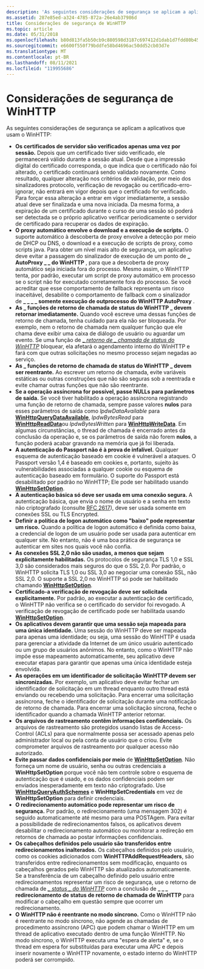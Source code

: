 ```yaml
---
description: 'As seguintes considerações de segurança se aplicam a aplicativos que usam WinHTTP: certificados de servidor são verificados apenas uma vez por sessão.'
ms.assetid: 287e85ed-a324-4785-872a-26e4ab37986d
title: Considerações de segurança de WinHTTP
ms.topic: article
ms.date: 05/31/2018
ms.openlocfilehash: b80d813fa5b50cb9c880598d3187c697412d1dab1d7fdd80b4507d17d03eff6a
ms.sourcegitcommit: e6600f550f79bddfe58bd4696ac50dd52cb03d7e
ms.translationtype: MT
ms.contentlocale: pt-BR
ms.lasthandoff: 08/11/2021
ms.locfileid: "119955686"
---
```

# <a name="winhttp-security-considerations"></a>Considerações de segurança de WinHTTP

As seguintes considerações de segurança se aplicam a aplicativos que usam o WinHTTP:

-   **Os certificados de servidor são verificados apenas uma vez por sessão.** Depois que um certificado tiver sido verificado, ele permanecerá válido durante a sessão atual. Desde que a impressão digital do certificado corresponda, o que indica que o certificado não foi alterado, o certificado continuará sendo validado novamente. Como resultado, qualquer alteração nos critérios de validação, por meio dos sinalizadores protocolo, verificação de revogação ou certificado-erro-ignorar, não entrará em vigor depois que o certificado for verificado. Para forçar essa alteração a entrar em vigor imediatamente, a sessão atual deve ser finalizada e uma nova iniciada. Da mesma forma, a expiração de um certificado durante o curso de uma sessão só poderá ser detectada se o próprio aplicativo verificar periodicamente o servidor de certificado para recuperar os dados de expiração.
-   **O proxy automático envolve o download e a execução de scripts.** O suporte automático à descoberta de proxy envolve a detecção por meio de DHCP ou DNS, o download e a execução de scripts de proxy, como scripts java. Para obter um nível mais alto de segurança, um aplicativo deve evitar a passagem do sinalizador de execução de um ponto de **\_ AutoProxy \_ \_ do WinHTTP** , para que a descoberta de proxy automático seja iniciada fora do processo. Mesmo assim, o WinHTTP tenta, por padrão, executar um script de proxy automático em processo se o script não for executado corretamente fora do processo. Se você acreditar que esse comportamento de fallback representa um risco inaceitável, desabilite o comportamento de fallback com o sinalizador de **\_ \_ \_ \_ somente execução de outprocesso do WinHTTP AutoProxy** .
-   **As \_ funções de retorno de chamada de status do WinHTTP \_ devem retornar imediatamente.** Quando você escreve uma dessas funções de retorno de chamada, tenha cuidado para ela não ser bloqueada. Por exemplo, nem o retorno de chamada nem qualquer função que ele chama deve exibir uma caixa de diálogo de usuário ou aguardar um evento. Se uma função de [*\_ retorno de \_ chamada de status do WinHTTP*](/windows/win32/api/winhttp/nc-winhttp-winhttp_status_callback) bloquear, ela afetará o agendamento interno do WinHTTP e fará com que outras solicitações no mesmo processo sejam negadas ao serviço.
-   **As \_ funções de retorno de chamada de status do WinHTTP \_ devem ser reentrante.** Ao escrever um retorno de chamada, evite variáveis estáticas ou outras construções que não são seguras sob a reentrada e evite chamar outras funções que não são reentrante.
-   **Se a operação assíncrona for possível, passe NULLs para parâmetros de saída.** Se você tiver habilitado a operação assíncrona registrando uma função de retorno de chamada, sempre passe valores **nulos** para esses parâmetros de saída como *lpdwDataAvailable* para [**WinHttpQueryDataAvailable**](/windows/desktop/api/Winhttp/nf-winhttp-winhttpquerydataavailable), *lpdwBytesRead* para [**WinHttpReadData**](/windows/desktop/api/Winhttp/nf-winhttp-winhttpreaddata)ou *lpdwBytesWritten* para [**WinHttpWriteData**](/windows/desktop/api/Winhttp/nf-winhttp-winhttpwritedata). Em algumas circunstâncias, o thread de chamada é encerrado antes da conclusão da operação e, se os parâmetros de saída não forem **nulos**, a função poderá acabar gravando na memória que já foi liberada.
-   **A autenticação do Passport não é à prova de infalível.** Qualquer esquema de autenticação baseado em cookie é vulnerável a ataques. O Passport versão 1,4 é baseado em cookies e, portanto, sujeito às vulnerabilidades associadas a qualquer cookie ou esquema de autenticação baseado em formulário. O suporte do Passport está desabilitado por padrão no WinHTTP; Ele pode ser habilitado usando [**WinHttpSetOption**](/windows/desktop/api/Winhttp/nf-winhttp-winhttpsetoption).
-   **A autenticação básica só deve ser usada em uma conexão segura.** A autenticação básica, que envia o nome de usuário e a senha em texto não criptografado (consulte [RFC 2617](https://www.ietf.org/rfc/rfc2617.txt)), deve ser usada somente em conexões SSL ou TLS Encrypted.
-   **Definir a política de logon automático como "baixo" pode representar um risco.** Quando a política de logon automático é definida como baixa, a credencial de logon de um usuário pode ser usada para autenticar em qualquer site. No entanto, não é uma boa prática de segurança se autenticar em sites nos quais você não confia.
-   **As conexões SSL 2,0 não são usadas, a menos que sejam explicitamente habilitadas.** Os protocolos de segurança TLS 1,0 e SSL 3,0 são considerados mais seguros do que o SSL 2,0. Por padrão, o WinHTTP solicita TLS 1,0 ou SSL 3,0 ao negociar uma conexão SSL, não SSL 2,0. O suporte a SSL 2,0 no WinHTTP só pode ser habilitado chamando [**WinHttpSetOption**](/windows/desktop/api/Winhttp/nf-winhttp-winhttpsetoption).
-   **Certificado-a verificação de revogação deve ser solicitada explicitamente.** Por padrão, ao executar a autenticação de certificado, o WinHTTP não verifica se o certificado do servidor foi revogado. A verificação de revogação de certificado pode ser habilitada usando [**WinHttpSetOption**](/windows/desktop/api/Winhttp/nf-winhttp-winhttpsetoption).
-   **Os aplicativos devem garantir que uma sessão seja mapeada para uma única identidade.** Uma sessão do WinHTTP deve ser mapeada para apenas uma identidade; ou seja, uma sessão do WinHTTP é usada para gerenciar a atividade da Internet de um único usuário autenticado ou um grupo de usuários anônimos. No entanto, como o WinHTTP não impõe esse mapeamento automaticamente, seu aplicativo deve executar etapas para garantir que apenas uma única identidade esteja envolvida.
-   **As operações em um identificador de solicitação WinHTTP devem ser sincronizadas.** Por exemplo, um aplicativo deve evitar fechar um identificador de solicitação em um thread enquanto outro thread está enviando ou recebendo uma solicitação. Para encerrar uma solicitação assíncrona, feche o identificador de solicitação durante uma notificação de retorno de chamada. Para encerrar uma solicitação síncrona, feche o identificador quando a chamada WinHTTP anterior retornar.
-   **Os arquivos de rastreamento contêm informações confidenciais.** Os arquivos de rastreamento são protegidos usando listas de Access-Control (ACLs) para que normalmente possa ser acessado apenas pelo administrador local ou pela conta de usuário que o criou. Evite comprometer arquivos de rastreamento por qualquer acesso não autorizado.
-   **Evite passar dados confidenciais por meio** de [**WinHttpSetOption**](/windows/desktop/api/Winhttp/nf-winhttp-winhttpsetoption). Não forneça um nome de usuário, senha ou outras credenciais a **WinHttpSetOption** porque você não tem controle sobre o esquema de autenticação que é usado, e os dados confidenciais podem ser enviados inesperadamente em texto não criptografado. Use [**WinHttpQueryAuthSchemes**](/windows/desktop/api/Winhttp/nf-winhttp-winhttpqueryauthschemes) e **WinHttpSetCredentials** em vez de **WinHttpSetOption** para definir credenciais.
-   **O redirecionamento automático pode representar um risco de segurança.** Por padrão, o redirecionamento (uma mensagem 302) é seguido automaticamente até mesmo para uma POSTAgem. Para evitar a possibilidade de redirecionamentos falsos, os aplicativos devem desabilitar o redirecionamento automático ou monitorar a redireção em retornos de chamada ao postar informações confidenciais.
-   **Os cabeçalhos definidos pelo usuário são transferidos entre redirecionamentos inalterados.** Os cabeçalhos definidos pelo usuário, como os cookies adicionados com **WinHTTPAddRequestHeaders**, são transferidos entre redirecionamentos sem modificação, enquanto os cabeçalhos gerados pelo WinHTTP são atualizados automaticamente. Se a transferência de um cabeçalho definido pelo usuário entre redirecionamentos representar um risco de segurança, use o retorno de chamada de [*\_ status \_ do WinHTTP*](/windows/win32/api/winhttp/nc-winhttp-winhttp_status_callback) com a conclusão de **\_ \_ \_ redirecionamento de status de retorno de chamada de WinHTTP** para modificar o cabeçalho em questão sempre que ocorrer um redirecionamento.
-   **O WinHTTP não é reentrante no modo síncrono.** Como o WinHTTP não é reentrante no modo síncrono, não agende as chamadas de procedimento assíncrono (APC) que podem chamar o WinHTTP em um thread de aplicativo executado dentro de uma função WinHTTP. No modo síncrono, o WinHTTP executa uma "espera de alerta" e, se o thread em espera for substituídas para executar uma APC e depois inserir novamente o WinHTTP novamente, o estado interno do WinHTTP poderá ser corrompido.

 

 
